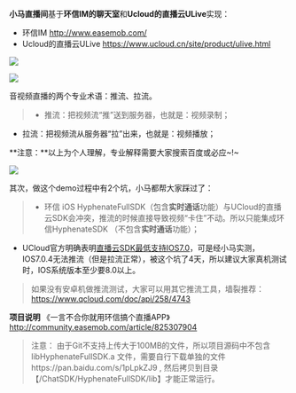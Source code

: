 **小马直播间**基于**环信IM的聊天室**和**Ucloud的直播云ULive**实现：
- 环信IM http://www.easemob.com/
- Ucloud的直播云ULive  https://www.ucloud.cn/site/product/ulive.html

![](https://raw.githubusercontent.com/mengmakies/SmallHorseLive/master/screenshot1.png)

![](https://raw.githubusercontent.com/mengmakies/SmallHorseLive/master/screenshot2.png)


音视频直播的两个专业术语：推流、拉流。
>- 推流：把视频流“推”送到服务器，也就是：视频录制；
- 拉流：把视频流从服务器“拉”出来，也就是：视频播放；

**注意：**以上为个人理解，专业解释需要大家搜索百度或必应~!~

![](https://raw.githubusercontent.com/mengmakies/SmallHorseLive/master/screenshot3.jpg)

其次，做这个demo过程中有2个坑，小马都帮大家踩过了：
>- 环信 iOS HyphenateFullSDK（包含**实时通话**功能）与UCloud的直播云SDK会冲突，推流的时候直接导致视频“卡住”不动。所以只能集成环信HyphenateSDK （不包含**实时通话**功能）；
- UCloud官方明确表明[直播云SDK最低支持IOS7.0](https://docs.ucloud.cn/upd-docs/ulive/ULive_IOS_SDK.html)，可是经小马实测，IOS7.0.4无法推流（但是拉流正常），被这个坑了4天，所以建议大家真机测试时，IOS系统版本至少要8.0以上。

>如果没有安卓机做推流测试，大家可以用其它推流工具，墙裂推荐：https://www.qcloud.com/doc/api/258/4743

**项目说明**
《一言不合你就用环信搞个直播APP》http://community.easemob.com/article/825307904

>注意： 由于Git不支持上传大于100MB的文件，所以项目源码中不包含 libHyphenateFullSDK.a 文件，需要自行下载单独的文件https://pan.baidu.com/s/1pLpkZJ9 ,  然后拷贝到目录【/ChatSDK/HyphenateFullSDK/lib】才能正常运行。
